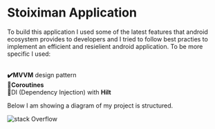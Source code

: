 # Stoiximan Application

To build this application I used some of the latest features that android ecosystem provides to developers and I tried to follow best practies to implement
an efficient and resielient android application. To be more specific I used: 

<b><br>✔️MVVM</b> design pattern</br>
<b>🔄Coroutines</b>
<br>💉DI (Dependency Injection) with <b>Hilt</b></br>

Below I am showing a diagram of my project is structured.

![stack Overflow](https://imgur.com/a/vZjDeLn)

